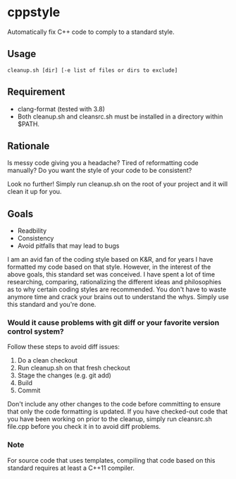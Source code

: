 # cppstyle

Automatically fix C++ code to comply to a standard style.

## Usage
```
cleanup.sh [dir] [-e list of files or dirs to exclude]
```

## Requirement
* clang-format (tested with 3.8)
* Both cleanup.sh and cleansrc.sh must be installed in a directory within $PATH.

## Rationale
Is messy code giving you a headache?
Tired of reformatting code manually?
Do you want the style of your code to be consistent?

Look no further! Simply run cleanup.sh on the root of your project and it will clean it up for you.

## Goals
* Readbility
* Consistency
* Avoid pitfalls that may lead to bugs

I am an avid fan of the coding style based on K&R, and for years I have formatted my code based on that style. However, in the interest of the above goals, this standard set was conceived. I have spent a lot of time researching, comparing, rationalizing the different ideas and philosophies as to why certain coding styles are recommended. You don't have to waste anymore time and crack your brains out to understand the whys. Simply use this standard and you're done.

### Would it cause problems with git diff or your favorite version control system?
Follow these steps to avoid diff issues:
1. Do a clean checkout
2. Run cleanup.sh on that fresh checkout
3. Stage the changes (e.g. git add)
4. Build
5. Commit

Don't include any other changes to the code before committing to ensure that only the code formatting is updated. If you have checked-out code that you have been working on prior to the cleanup, simply run cleansrc.sh file.cpp before you check it in to avoid diff problems.

### Note
For source code that uses templates, compiling that code based on this standard requires at least a C++11 compiler.

